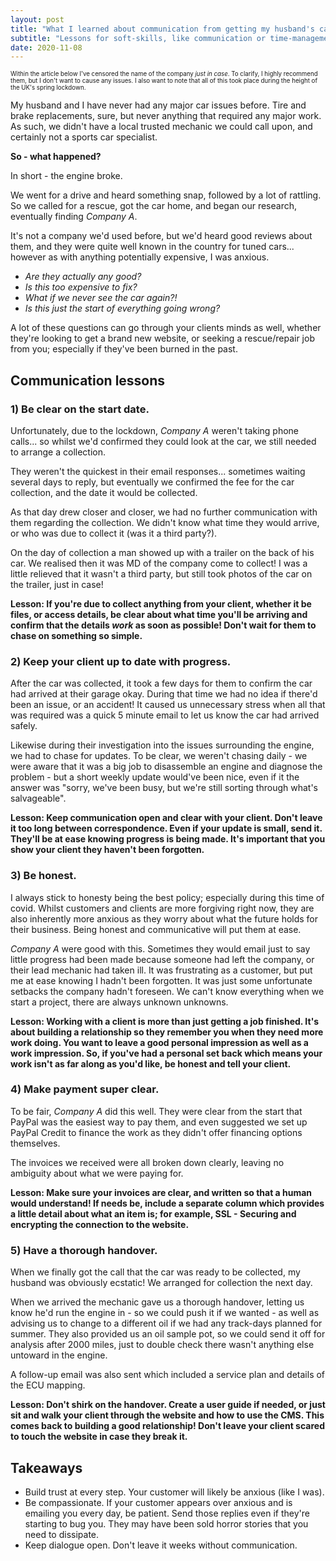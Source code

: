 ```yaml
---
layout: post
title: "What I learned about communication from getting my husband's car fixed - and how that relates to web dev!"
subtitle: "Lessons for soft-skills, like communication or time-management, can be found anywhere."
date: 2020-11-08
---
```


<sub><sup>Within the article below I've censored the name of the company _just in case_. To clarify, I highly recommend them, but I don't want to cause any issues. I also want to note that all of this took place during the height of the UK's spring lockdown.</sup></sub>

My husband and I have never had any major car issues before. Tire and brake replacements, sure, but never anything that required any major work. As such, we didn't have a local trusted mechanic we could call upon, and certainly not a sports car specialist.

**So - what happened?**

In short - the engine broke. 

We went for a drive and heard something snap, followed by a lot of rattling. So we called for a rescue, got the car home, and began our research, eventually finding _Company A_.

It's not a company we'd used before, but we'd heard good reviews about them, and they were quite well known in the country for tuned cars... however as with anything potentially expensive, I was anxious.

* _Are they actually any good?_
* _Is this too expensive to fix?_
* _What if we never see the car again?!_
* _Is this just the start of everything going wrong?_

A lot of these questions can go through your clients minds as well, whether they're looking to get a brand new website, or seeking a rescue/repair job from you; especially if they've been burned in the past. 

## Communication lessons

### 1) Be clear on the start date.

Unfortunately, due to the lockdown, _Company A_ weren't taking phone calls... so whilst we'd confirmed they could look at the car, we still needed to arrange a collection. 

They weren't the quickest in their email responses... sometimes waiting several days to reply, but eventually we confirmed the fee for the car collection, and the date it would be collected. 

As that day drew closer and closer, we had no further communication with them regarding the collection. We didn't know what time they would arrive, or who was due to collect it (was it a third party?).

On the day of collection a man showed up with a trailer on the back of his car. We realised then it was MD of the company come to collect! I was a little relieved that it wasn't a third party, but still took photos of the car on the trailer, just in case!

**Lesson: If you're due to collect anything from your client, whether it be files, or access details, be clear about what time you'll be arriving and confirm that the details _work_ as soon as possible! Don't wait for them to chase on something so simple.**

### 2) Keep your client up to date with progress. 

After the car was collected, it took a few days for them to confirm the car had arrived at their garage okay. During that time we had no idea if there'd been an issue, or an accident! It caused us unnecessary stress when all that was required was a quick 5 minute email to let us know the car had arrived safely.

Likewise during their investigation into the issues surrounding the engine, we had to chase for updates. To be clear, we weren't chasing daily - we were aware that it was a big job to disassemble an engine and diagnose the problem - but a short weekly update would've been nice, even if it the answer was "sorry, we've been busy, but we're still sorting through what's salvageable".

**Lesson: Keep communication open and clear with your client. Don't leave it too long between correspondence. Even if your update is small, send it. They'll be at ease knowing progress is being made. It's important that you show your client they haven't been forgotten.**

### 3) Be honest.

I always stick to honesty being the best policy; especially during this time of covid. Whilst customers and clients are more forgiving right now, they are also inherently more anxious as they worry about what the future holds for their business. Being honest and communicative will put them at ease.

_Company A_ were good with this. Sometimes they would email just to say little progress had been made because someone had left the company, or their lead mechanic had taken ill. It was frustrating as a customer, but put me at ease knowing I hadn't been forgotten. It was just some unfortunate setbacks the company hadn't foreseen. We can't know everything when we start a project, there are always unknown unknowns.

**Lesson: Working with a client is more than just getting a job finished. It's about building a relationship so they remember you when they need more work doing. You want to leave a good personal impression as well as a work impression. So, if you've had a personal set back which means your work isn't as far along as you'd like, be honest and tell your client.**

### 4) Make payment super clear. 

To be fair, _Company A_ did this well. They were clear from the start that PayPal was the easiest way to pay them, and even suggested we set up PayPal Credit to finance the work as they didn't offer financing options themselves.

The invoices we received were all broken down clearly, leaving no ambiguity about what we were paying for.

**Lesson: Make sure your invoices are clear, and written so that a human would understand! If needs be, include a separate column which provides a little detail about what an item is; for example, SSL - Securing and encrypting the connection to the website.**

### 5) Have a thorough handover.

When we finally got the call that the car was ready to be collected, my husband was obviously ecstatic! We arranged for collection the next day.

When we arrived the mechanic gave us a thorough handover, letting us know he'd run the engine in - so we could push it if we wanted - as well as advising us to change to a different oil if we had any track-days planned for summer. They also provided us an oil sample pot, so we could send it off for analysis after 2000 miles, just to double check there wasn't anything else untoward in the engine.

A follow-up email was also sent which included a service plan and details of the ECU mapping.

**Lesson: Don't shirk on the handover. Create a user guide if needed, or just sit and walk your client through the website and how to use the CMS. This comes back to building a good relationship! Don't leave your client scared to touch the website in case they break it.**


## Takeaways

* Build trust at every step. Your customer will likely be anxious (like I was).
* Be compassionate. If your customer appears over anxious and is emailing you every day, be patient. Send those replies even if they're starting to bug you. They may have been sold horror stories that you need to dissipate.
* Keep dialogue open. Don't leave it weeks without communication.